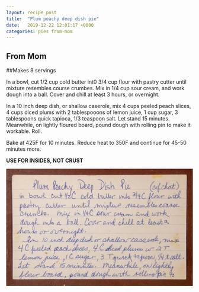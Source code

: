 ```yaml
---
layout: recipe_post
title:  "Plum peachy deep dish pie"
date:   2019-12-22 12:01:17 +0000
categories: pies from-mom
---
```


## From Mom
##Makes 8 servings

In a bowl, cut 1/2 cup cold butter int0 3/4 cup flour with pastry cutter until mixture resembles course crumbes. Mix in 1/4 cup sour cream, and work dough into a ball. Cover and chill at least 3 hours, or overnight.


In a 10 inch deep dish, or shallow caserole, mix 4 cups peeled peach slices, 4 cups diced plums with 2 tablespooons of lemon juice, 1 cup sugar, 3 tablespoons quick tapioca, 1/3 teaspoon salt. Let stand 15 minutes. Meanwhile, on lightly floured board, pound dough with rolling pin to make it workable. Roll.


Bake at 425F for 10 minutes. Reduce heat to 350F and continue for 45-50 minutes more. 

<b>USE FOR INSIDES, NOT CRUST</b>

![](/assets/pies/plum-peachy-deep-dish-pie.jpg)